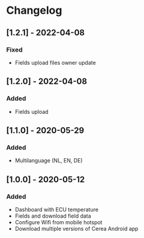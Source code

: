 # Changelog

## [1.2.1] - 2022-04-08
### Fixed
- Fields upload files owner update

## [1.2.0] - 2022-04-08
### Added
- Fields upload

## [1.1.0] - 2020-05-29
### Added
- Multilanguage (NL, EN, DE)

## [1.0.0] - 2020-05-12
### Added
- Dashboard with ECU temperature
- Fields and download field data
- Configure Wifi from mobile hotspot
- Download multiple versions of Cerea Android app
